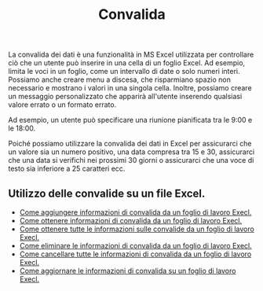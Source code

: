 ﻿---
title: Convalida
second_title: Aspose.Cells Cloud Documen
type: docs
url: /it/validations/
keywords: Working with validations on an Excel file
description: Aspose.Cells Cloud REST API supporta l'utilizzo delle convalide su un file Excel. L'SDK supporta i tipi di linguaggi di sviluppo. Includono Android, C#, Go, Java, NodeJS, Perl, PHP, Python, Ruby e swift
weight: 100
---
La convalida dei dati è una funzionalità in MS Excel utilizzata per controllare ciò che un utente può inserire in una cella di un foglio Excel. Ad esempio, limita le voci in un foglio, come un intervallo di date o solo numeri interi. Possiamo anche creare menu a discesa, che risparmiano spazio non necessario e mostrano i valori in una singola cella. Inoltre, possiamo creare un messaggio personalizzato che apparirà all'utente inserendo qualsiasi valore errato o un formato errato.

Ad esempio, un utente può specificare una riunione pianificata tra le 9:00 e le 18:00.

Poiché possiamo utilizzare la convalida dei dati in Excel per assicurarci che un valore sia un numero positivo, una data compresa tra 15 e 30, assicurarci che una data si verifichi nei prossimi 30 giorni o assicurarci che una voce di testo sia inferiore a 25 caratteri ecc.

## Utilizzo delle convalide su un file Excel.

- [Come aggiungere informazioni di convalida da un foglio di lavoro Execl.](/cells/it/validations/delete/)
- [Come ottenere informazioni di convalida da un foglio di lavoro Execl.](/cells/it/validations/get/)
- [Come ottenere tutte le informazioni sulle convalide da un foglio di lavoro Execl.](/cells/it/validations/get-all/)
- [Come eliminare le informazioni di convalida da un foglio di lavoro Execl.](/cells/it/validations/delete/)
- [Come cancellare tutte le informazioni di convalida da un foglio di lavoro Execl.](/cells/it/validations/clear/)
- [Come aggiornare le informazioni di convalida su un foglio di lavoro Execl.](/cells/it/validations/update/)
